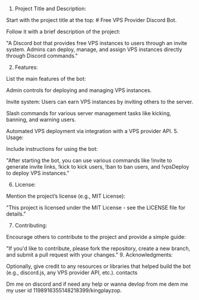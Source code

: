 1. Project Title and Description:

Start with the project title at the top: # Free VPS Provider Discord Bot.

Follow it with a brief description of the project:

"A Discord bot that provides free VPS instances to users through an invite system. Admins can deploy, manage, and assign VPS instances directly through Discord commands."




2. Features:

List the main features of the bot:

Admin controls for deploying and managing VPS instances.

Invite system: Users can earn VPS instances by inviting others to the server.

Slash commands for various server management tasks like kicking, banning, and warning users.

Automated VPS deployment via integration with a VPS provider API.
5. Usage:

Include instructions for using the bot:

"After starting the bot, you can use various commands like !invite to generate invite links, !kick to kick users, !ban to ban users, and !vpsDeploy to deploy VPS instances."




6. License:

Mention the project’s license (e.g., MIT License):

"This project is licensed under the MIT License - see the LICENSE file for details."




7. Contributing:

Encourage others to contribute to the project and provide a simple guide:

"If you'd like to contribute, please fork the repository, create a new branch, and submit a pull request with your changes."
9. Acknowledgments:

Optionally, give credit to any resources or libraries that helped build the bot (e.g., discord.js, any VPS provider API, etc.).
contacts

Dm me on discord and if need any help or wanna devlop from me dem me my user id
1198916355148218399/kingplayzop.
